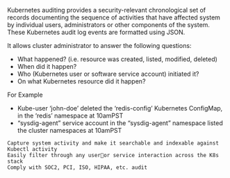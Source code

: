 
Kubernetes auditing provides a security-relevant chronological set of records documenting the sequence of activities that have affected system by individual users, administrators or other components of the system. These Kubernetes audit log events are formatted using JSON.

It allows cluster administrator to answer the following questions:

 - What happened? (i.e. resource was created, listed, modified, deleted)
 - When did it happen?
 - Who (Kubernetes user or software service account) initiated it?
 - On what Kubernetes resource did it happen?

For Example
 - Kube-user ‘john-doe’ deleted the ‘redis-config’ Kubernetes ConfigMap, in the ‘redis’ namespace at 10amPST
 - “sysdig-agent” service account in the “sysdig-agent” namespace listed the cluster namespaces at 10amPST

```
Capture system activity and make it searchable and indexable against Kubectl activity
Easily filter through any useror service interaction across the K8s stack
Comply with SOC2, PCI, ISO, HIPAA, etc. audit

```
